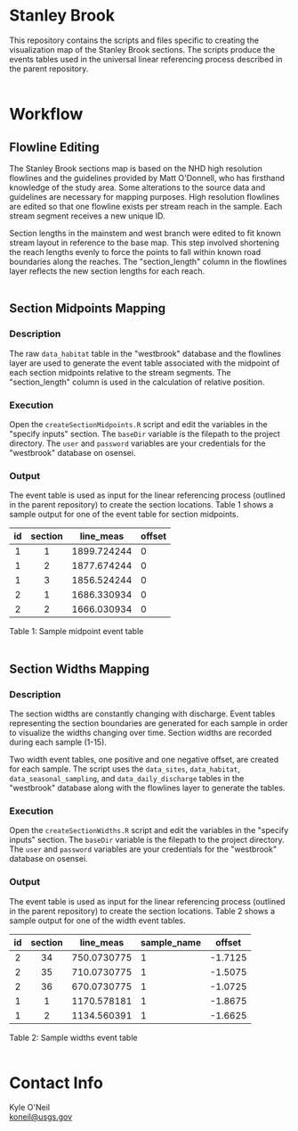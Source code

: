 Stanley Brook
=============
This repository contains the scripts and files specific to creating the 
visualization map of the Stanley Brook sections. The scripts produce the events 
tables used in the universal linear referencing process described in the parent 
repository.
<br><br>


# Workflow
## Flowline Editing
The Stanley Brook sections map is based on the NHD high resolution flowlines 
and the guidelines provided by Matt O'Donnell, who has firsthand knowledge of 
the study area. Some alterations to the source data and guidelines are 
necessary for mapping purposes. High resolution flowlines are edited so that 
one flowline exists per stream reach in the sample. Each stream segment 
receives a new unique ID. 

Section lengths in the mainstem and west branch were edited to fit known 
stream layout in reference to the base map. This step involved shortening the 
reach lengths evenly to force the points to fall within known road boundaries 
along the reaches. The "section_length" column in the flowlines layer reflects 
the new section lengths for each reach. 
<br><br>


## Section Midpoints Mapping
### Description
The raw `data_habitat` table in the "westbrook" database and the flowlines 
layer are used to generate the event table associated with the midpoint of each 
section midpoints relative to the stream segments. The "section_length" column 
is used in the calculation of relative position.

### Execution 
Open the `createSectionMidpoints.R` script and edit the variables in the "specify 
inputs" section. The `baseDir` variable is the filepath to the project directory. 
The `user` and `password` variables are your credentials for the "westbrook" 
database on osensei. 

### Output
The event table is used as input for the linear referencing process (outlined 
in the parent repository) to create the section locations. Table 1 shows a 
sample output for one of the event table for section midpoints.

| id | section |  line_meas  | offset |
|:--:| :-----: |  ---------  | ------ |
| 1  | 1	     | 1899.724244 | 	0     |
| 1	 | 2	     | 1877.674244 | 	0     |
| 1	 | 3	     | 1856.524244 | 	0     |
| 2  | 1	     | 1686.330934 | 	0     |
| 2  | 2	     | 1666.030934 | 	0     |
Table 1: Sample midpoint event table
<br><br>


## Section Widths Mapping
### Description
The section widths are constantly changing with discharge. Event tables 
representing the section boundaries are generated for each sample in order to 
visualize the widths changing over time. Section widths are recorded during 
each sample (1-15).

Two width event tables, one positive and one negative offset, are created for 
each sample. The script uses the `data_sites`, `data_habitat`, 
`data_seasonal_sampling`, and `data_daily_discharge` tables in the "westbrook" 
database along with the flowlines layer to generate the tables.

### Execution 
Open the `createSectionWidths.R` script and edit the variables in the "specify 
inputs" section. The `baseDir` variable is the filepath to the project directory. 
The `user` and `password` variables are your credentials for the "westbrook" 
database on osensei.

### Output
The event table is used as input for the linear referencing process (outlined 
in the parent repository) to create the section locations. Table 2 shows a 
sample output for one of the width event tables.

| id | section |  line_meas  | sample_name |  offset | 
|:--:| :-----: |  ---------  | ----------- |  ------ | 
| 2	 | 34	     | 750.0730775 | 1           | -1.7125 |
| 2	 | 35	     | 710.0730775 | 1           | -1.5075 |
| 2  | 36	     | 670.0730775 | 1           | -1.0725 |
| 1	 | 1	     | 1170.578181 | 1           | -1.8675 |
| 1  | 2	     | 1134.560391 | 1           | -1.6625 |
Table 2: Sample widths event table
<br><br>


# Contact Info
Kyle O'Neil  
koneil@usgs.gov  